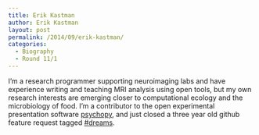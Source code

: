 ```yaml
---
title: Erik Kastman
author: Erik Kastman
layout: post
permalink: /2014/09/erik-kastman/
categories:
  - Biography
  - Round 11/1
---
```

I&#8217;m a research programmer supporting neuroimaging labs and have experience writing and teaching MRI analysis using open tools, but my own research interests are emerging closer to computational ecology and the microbiology of food. I&#8217;m a contributor to the open experimental presentation software [psychopy][1], and just closed a three year old github feature request tagged [#dreams][2].

 [1]: http://www.psychopy.org "psychopy"
 [2]: https://github.com/psychopy/psychopy/issues/12 "#dreams"